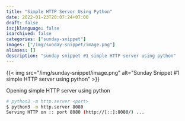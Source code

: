 ```yaml
---
title: "Simple HTTP Server Using Python"
date: 2022-01-23T20:07:24+07:00
draft: false
iscjklanguage: false
isarchived: false
categories: ["sunday-snippet"]
images: ["/img/sunday-snippet/image.png"]
aliases: []
description: "sunday snippet #1 simple HTTP server using python"
---
```


{{< img src="/img/sunday-snippet/image.png" alt="Sunday Snippet #1 simple HTTP server using python" >}}

Opening simple HTTP server using python

```bash
# python3 -m http.server <port>
$ python3 -m http.server 8080
Serving HTTP on :: port 8080 (http://[::]:8080/) ...
```
